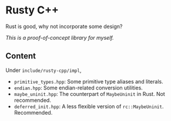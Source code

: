 # Rusty C++

Rust is good, why not incorporate some design?

*This is a proof-of-concept library for myself.*

## Content

Under `include/rusty-cpp/impl`,

- `primitive_types.hpp`: Some primitive type aliases and literals.
- `endian.hpp`: Some endian-related conversion utilities.
- `maybe_uninit.hpp`: The counterpart of `MaybeUninit` in Rust. Not recommended.
- `deferred_init.hpp`: A less flexible version of `rc::MaybeUninit`. Recommended.

